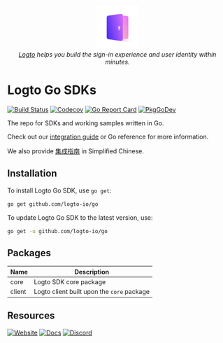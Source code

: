 <p align="center">
  <a href="https://logto.io" target="_blank" align="center" alt="Logto Logo">
      <img src="./logo.png" width="100">
  </a>
  <br/>
  <span><i><a href="https://logto.io" target="_blank">Logto</a> helps you build the sign-in experience and user identity within minutes.</i></span>
</p>

# Logto Go SDKs
[![Build Status](https://github.com/logto-io/go/actions/workflows/main.yml/badge.svg)](https://github.com/logto-io/go/actions/workflows/main.yml)
[![Codecov](https://img.shields.io/codecov/c/github/logto-io/go)](https://app.codecov.io/gh/logto-io/go?branch=master)
[![Go Report Card](https://goreportcard.com/badge/github.com/logto-io/go)](https://goreportcard.com/report/github.com/logto-io/go)
[![PkgGoDev](https://pkg.go.dev/badge/github.com/logto-io/go)](https://pkg.go.dev/github.com/logto-io/go)

The repo for SDKs and working samples written in Go.

Check out our [integration guide](https://docs.logto.io/docs/recipes/integrate-logto/go) or Go reference for more information.

We also provide [集成指南](https://docs.logto.io/zh-cn/docs/recipes/integrate-logto/go/) in Simplified Chinese.

## Installation

To install Logto Go SDK, use `go get`:

```bash
go get github.com/logto-io/go
```

To update Logto Go SDK to the latest version, use:
```bash
go get -u github.com/logto-io/go
```

## Packages

| Name   | Description                          |
| ------ | ------------------------------------ |
| core   | Logto SDK core package               |
| client | Logto client built upon the `core` package |

## Resources

[![Website](https://img.shields.io/badge/website-logto.io-8262F8.svg)](https://logto.io/)
[![Docs](https://img.shields.io/badge/docs-logto.io-green.svg)](https://docs.logto.io/docs/recipes/integrate-logto/go-web)
[![Discord](https://img.shields.io/discord/965845662535147551?logo=discord&logoColor=ffffff&color=7389D8&cacheSeconds=600)](https://discord.gg/UEPaF3j5e6)
